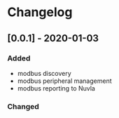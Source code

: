 # Changelog
## [0.0.1] - 2020-01-03
### Added 
- modbus discovery 
- modbus peripheral management 
- modbus reporting to Nuvla
### Changed



